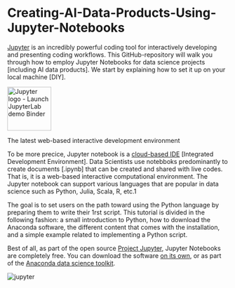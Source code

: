 # Creating-AI-Data-Products-Using-Jupyter-Notebooks

<a href="https://jupyter.org/try" style="outline: none;">Jupyter</a> is an incredibly powerful coding tool for interactively developing and presenting coding workflows.
This GitHub-repository will walk you through how to employ Jupyter Notebooks for data science projects [including AI data products]. We start by explaining how to set it up on your local machine [DIY].


<div class="box-body">
      <img class="box-logo" alt="Jupyter logo - Launch JupyterLab demo Binder" src="/assets/try/jupyter.png" height="100" loading="lazy">
      <p>The latest web-based interactive development environment</p>
    </div>


To be more precice, Jupyter notebook is a <a href="https://en.wikipedia.org/wiki/Integrated_development_environment" target="_blank" style="outline: none;" rel="noopener">cloud-based IDE</a> [Integrated Development Environment]. Data Scientists use notebboks predominantly to create documents [.ipynb] that can be created and shared with live codes. That is, it is a web-based interactive computational environment. The Jupyter notebook can support various languages that are popular in data science such as Python, Julia, Scala, R, etc.1

The goal is to set users on the path toward using the Python language by preparing them to write their 1rst script. This tutorial is divided in the following fashion: a small introduction to Python, how to download the Anaconda software, the different content that comes with the installation, and a simple example related to implementing a Python script.

Best of all, as part of the open source <a href="https://jupyter.org/" style="outline: none;">Project Jupyter</a>, Jupyter Notebooks are completely free. You can download the software <a href="https://jupyter.org/install" target="_blank" style="outline: none;" rel="noopener">on its own</a>, or as part of the <a href="https://www.anaconda.com/products/individual" target="_blank" rel="noopener">Anaconda data science toolkit</a>.

![jupyter](https://user-images.githubusercontent.com/684692/191042084-f82c5fb2-1b46-40fe-a631-420493397049.png)
